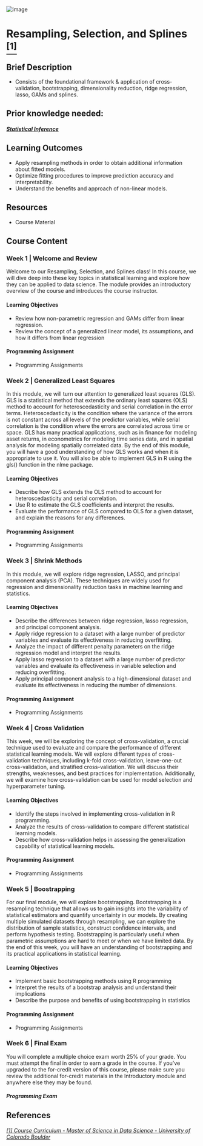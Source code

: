 ![image](https://github.com/laithrasheed/DTSA5304_Fundamentals_of_Data_Visualization/assets/124019127/031aa6ba-746d-459b-8eb0-3fdde64eac4b)

#   Resampling, Selection, and Splines [<sup>[1]</sup>](#reference-1)				

## Brief Description

- Consists of the foundational framework & application of cross-validation, bootstrapping, dimensionality reduction, ridge regression, lasso, GAMs and splines.


## Prior knowledge needed: 
##### [Statistical Inference](https://github.com/laithrasheed/MSDS_Program_Private/tree/main/Data%20Science%20Foundations/Statistical%20Inference)


## Learning Outcomes

- Apply resampling methods in order to obtain additional information about fitted models.
- Optimize fitting procedures to improve prediction accuracy and interpretability.
- Understand the benefits and approach of non-linear models.

## Resources

- Course Material

## Course Content

### Week 1    | Welcome and Review

Welcome to our Resampling, Selection, and Splines class! In this course, we will dive deep into these key topics in statistical learning and explore how they can be applied to data science. The module provides an introductory overview of the course and introduces the course instructor. 

#### Learning Objectives

- Review how non-parametric regression and GAMs differ from linear regression.
- Review the concept of a generalized linear model, its assumptions, and how it differs from linear regression

#### Programming Assignment

- Programming Assignments

### Week 2 |  Generalized Least Squares

In this module, we will turn our attention to generalized least squares (GLS). GLS is a statistical method that extends the ordinary least squares (OLS) method to account for heteroscedasticity and serial correlation in the error terms. Heteroscedasticity is the condition where the variance of the errors is not constant across all levels of the predictor variables, while serial correlation is the condition where the errors are correlated across time or space. GLS has many practical applications, such as in finance for modeling asset returns, in econometrics for modeling time series data, and in spatial analysis for modeling spatially correlated data. By the end of this module, you will have a good understanding of how GLS works and when it is appropriate to use it. You will also be able to implement GLS in R using the gls() function in the nlme package. 

#### Learning Objectives

- Describe how GLS extends the OLS method to account for heteroscedasticity and serial correlation.
- Use R to estimate the GLS coefficients and interpret the results.
- Evaluate the performance of GLS compared to OLS for a given dataset, and explain the reasons for any differences.

#### Programming Assignment

- Programming Assignments 

### Week 3   |  Shrink Methods

In this module, we will explore ridge regression, LASSO, and principal component analysis (PCA). These techniques are widely used for regression and dimensionality reduction tasks in machine learning and statistics.

#### Learning Objectives

- Describe the differences between ridge regression, lasso regression, and principal component analysis.
- Apply ridge regression to a dataset with a large number of predictor variables and evaluate its effectiveness in reducing overfitting.
- Analyze the impact of different penalty parameters on the ridge regression model and interpret the results.
- Apply lasso regression to a dataset with a large number of predictor variables and evaluate its effectiveness in variable selection and reducing overfitting.
- Apply principal component analysis to a high-dimensional dataset and evaluate its effectiveness in reducing the number of dimensions.

#### Programming Assignment

- Programming Assignments  

### Week 4 | Cross Validation

This week, we will be exploring the concept of cross-validation, a crucial technique used to evaluate and compare the performance of different statistical learning models. We will explore different types of cross-validation techniques, including k-fold cross-validation, leave-one-out cross-validation, and stratified cross-validation. We will discuss their strengths, weaknesses, and best practices for implementation. Additionally, we will examine how cross-validation can be used for model selection and hyperparameter tuning.

#### Learning Objectives

- Identify the steps involved in implementing cross-validation in R programming.
- Analyze the results of cross-validation to compare different statistical learning models.
- Describe how cross-validation helps in assessing the generalization capability of statistical learning models.

#### Programming Assignment

- Programming Assignments 

### Week 5 |   Boostrapping

For our final module, we will explore bootstrapping. Bootstrapping is a resampling technique that allows us to gain insights into the variability of statistical estimators and quantify uncertainty in our models. By creating multiple simulated datasets through resampling, we can explore the distribution of sample statistics, construct confidence intervals, and perform hypothesis testing. Bootstrapping is particularly useful when parametric assumptions are hard to meet or when we have limited data. By the end of this week, you will have an understanding of bootstrapping and its practical applications in statistical learning.

#### Learning Objectives

- Implement basic bootstrapping methods using R programming
- Interpret the results of a bootstrap analysis and understand their implications
- Describe the purpose and benefits of using bootstrapping in statistics

#### Programming Assignment

- Programming Assignments   


### Week 6 |  Final Exam

You will complete a multiple choice exam worth 25% of your grade. You must attempt the final in order to earn a grade in the course. If you've upgraded to the for-credit version of this course, please make sure you review the additional for-credit materials in the Introductory module and anywhere else they may be found.

##### Programming Exam


## References
###### <a name="reference-1"></a>[[1] Course Curriculum - Master of Science in Data Science - University of Colorado Boulder](https://www.colorado.edu/program/data-science/coursera/curriculum/dtsa5021)

